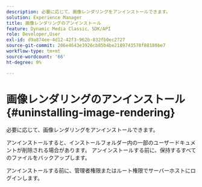 ```yaml
---
description: 必要に応じて、画像レンダリングをアンインストールできます。
solution: Experience Manager
title: 画像レンダリングのアンインストール
feature: Dynamic Media Classic、SDK/API
role: Developer,User
exl-id: d9a874ee-4d12-42f3-962b-832fb0ec2727
source-git-commit: 206e4643e3926cb85b4be2189743578f88180be7
workflow-type: tm+mt
source-wordcount: '66'
ht-degree: 0%

---
```


# 画像レンダリングのアンインストール{#uninstalling-image-rendering}

必要に応じて、画像レンダリングをアンインストールできます。

アンインストールすると、インストールフォルダー内の一部のユーザードキュメントが削除される場合があります。 アンインストールする前に、保持するすべてのファイルをバックアップします。

アンインストールする前に、管理者権限またはルート権限でサーバーホストにログインします。
